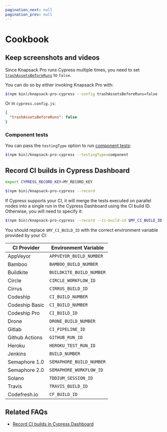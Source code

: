 ```yaml
---
pagination_next: null
pagination_prev: null
---
```


# Cookbook

## Keep screenshots and videos

Since Knapsack Pro runs Cypress multiple times, you need to set [`trashAssetsBeforeRuns`](https://docs.cypress.io/guides/references/configuration.html#Screenshots) to `false`.

You can do so by either invoking Knapsack Pro with:

```bash
$(npm bin)/knapsack-pro-cypress --config trashAssetsBeforeRuns=false
```

Or in `cypress.config.js`:

```json
{
  "trashAssetsBeforeRuns": false
}
```

### Component tests

You can pass the `testingType` option to run [component tests](https://docs.cypress.io/guides/component-testing/introduction):

```bash
$(npm bin)/knapsack-pro-cypress --testingType=component
```

## Record CI builds in Cypress Dashboard

```bash
export CYPRESS_RECORD_KEY=MY_RECORD_KEY

$(npm bin)/knapsack-pro-cypress --record
```

If Cypress supports your CI, it will merge the tests executed on parallel nodes into a single run in the Cypress Dashboard using the CI build ID. Otherwise, you will need to specify it:

```bash
$(npm bin)/knapsack-pro-cypress --record --ci-build-id $MY_CI_BUILD_ID
```

You should replace `$MY_CI_BUILD_ID` with the correct environment variable provided by your CI:

| CI Provider    | Environment Variable |
| -------------- | -------------------- |
| AppVeyor       | `APPVEYOR_BUILD_NUMBER` |
| Bamboo         | `BAMBOO_BUILD_NUMBER` |
| Buildkite      | `BUILDKITE_BUILD_NUMBER` |
| Circle         | `CIRCLE_WORKFLOW_ID` |
| Cirrus         | `CIRRUS_BUILD_ID` |
| Codeship       | `CI_BUILD_NUMBER` |
| Codeship Basic | `CI_BUILD_NUMBER` |
| Codeship Pro   | `CI_BUILD_ID` |
| Drone          | `DRONE_BUILD_NUMBER` |
| Gitlab         | `CI_PIPELINE_ID` |
| Github Actions | `GITHUB_RUN_ID` |
| Heroku         | `HEROKU_TEST_RUN_ID` |
| Jenkins        | `BUILD_NUMBER` |
| Semaphore 1.0  | `SEMAPHORE_BUILD_NUMBER` |
| Semaphore 2.0  | `SEMAPHORE_WORKFLOW_ID` |
| Solano         | `TDDIUM_SESSION_ID` |
| Travis         | `TRAVIS_BUILD_ID` |
| Codefresh.io   | `CF_BUILD_ID` |

## Related FAQs

- [Record CI builds in Cypress Dashboard](https://knapsackpro.com/faq/question/how-to-record-ci-builds-in-cypress-dashboard)
